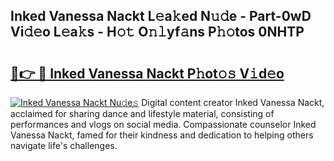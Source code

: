 ## Inked Vanessa Nackt L𝚎a𝚔ed N𝚞𝚍e - Part-0wD Vi𝚍𝚎o L𝚎a𝚔s - H𝚘𝚝 O𝚗𝚕yf𝚊ns P𝚑𝚘tos 0NHTP

# <h2><a href="http://kfc0nl.oniu.top/?m=Inked+Vanessa+Nackt">🔗👉 🔴 Inked Vanessa Nackt P𝚑ot𝚘𝚜 V𝚒d𝚎o</a></h2>

[![Inked Vanessa Nackt Nu𝚍e𝚜](https://i.imgur.com/0qMVB7G.gif)](http://kfc0nl.oniu.top/?m=Inked+Vanessa+Nackt)
Digital content creator Inked Vanessa Nackt, acclaimed for sharing dance and lifestyle material, consisting of performances and vlogs on social media. Compassionate counselor Inked Vanessa Nackt, famed for their kindness and dedication to helping others navigate life's challenges.  
